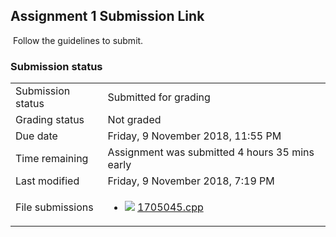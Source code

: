 <h2>Assignment 1 Submission Link</h2> Follow the guidelines to submit.

<h3>Submission status</h3><table>
<tbody><tr>
<td>Submission status</td>
<td>Submitted for grading</td>
</tr>
<tr>
<td>Grading status</td>
<td>Not graded</td>
</tr>
<tr>
<td>Due date</td>
<td>Friday, 9 November 2018, 11:55 PM</td>
</tr>
<tr>
<td>Time remaining</td>
<td>Assignment was submitted 4 hours 35 mins early</td>
</tr>
<tr>
<td>Last modified</td>
<td>Friday, 9 November 2018, 7:19 PM</td>
</tr>
<tr>
<td>File submissions</td>
<td><ul><li><img src="..%5CAssignment%20%233%20%28Inheritance%29%20Submit%20here%5Cfile%5Csourcecode.png" /> <a href="file%5C1705045.cpp">1705045.cpp</a> 
</li></ul>

</td>
</tr>

</tbody>
</table>



